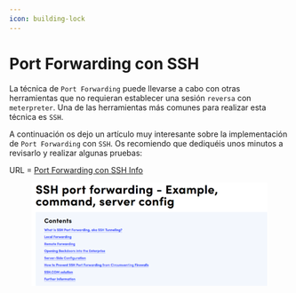 ```yaml
---
icon: building-lock
---
```


# Port Forwarding con SSH

La técnica de `Port Forwarding` puede llevarse a cabo con otras herramientas que no requieran establecer una sesión `reversa` con `meterpreter`. Una de las herramientas más comunes para realizar esta técnica es `SSH`.

A continuación os dejo un artículo muy interesante sobre la implementación de `Port Forwarding` con `SSH`. Os recomiendo que dediquéis unos minutos a revisarlo y realizar algunas pruebas:

URL = [Port Forwarding con SSH Info](https://www.ssh.com/academy/ssh/tunneling-example)

<figure><img src="../../../.gitbook/assets/image (8) (1).png" alt=""><figcaption></figcaption></figure>
